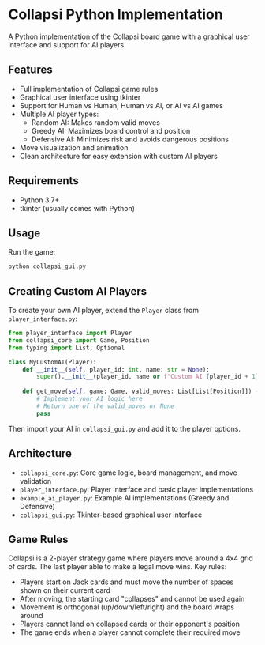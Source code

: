 # Collapsi Python Implementation

A Python implementation of the Collapsi board game with a graphical user interface and support for AI players.

## Features

- Full implementation of Collapsi game rules
- Graphical user interface using tkinter
- Support for Human vs Human, Human vs AI, or AI vs AI games
- Multiple AI player types:
  - Random AI: Makes random valid moves
  - Greedy AI: Maximizes board control and position
  - Defensive AI: Minimizes risk and avoids dangerous positions
- Move visualization and animation
- Clean architecture for easy extension with custom AI players

## Requirements

- Python 3.7+
- tkinter (usually comes with Python)

## Usage

Run the game:
```bash
python collapsi_gui.py
```

## Creating Custom AI Players

To create your own AI player, extend the `Player` class from `player_interface.py`:

```python
from player_interface import Player
from collapsi_core import Game, Position
from typing import List, Optional

class MyCustomAI(Player):
    def __init__(self, player_id: int, name: str = None):
        super().__init__(player_id, name or f"Custom AI {player_id + 1}")
        
    def get_move(self, game: Game, valid_moves: List[List[Position]]) -> Optional[List[Position]]:
        # Implement your AI logic here
        # Return one of the valid_moves or None
        pass
```

Then import your AI in `collapsi_gui.py` and add it to the player options.

## Architecture

- `collapsi_core.py`: Core game logic, board management, and move validation
- `player_interface.py`: Player interface and basic player implementations
- `example_ai_player.py`: Example AI implementations (Greedy and Defensive)
- `collapsi_gui.py`: Tkinter-based graphical user interface

## Game Rules

Collapsi is a 2-player strategy game where players move around a 4x4 grid of cards. The last player able to make a legal move wins. Key rules:

- Players start on Jack cards and must move the number of spaces shown on their current card
- After moving, the starting card "collapses" and cannot be used again
- Movement is orthogonal (up/down/left/right) and the board wraps around
- Players cannot land on collapsed cards or their opponent's position
- The game ends when a player cannot complete their required move